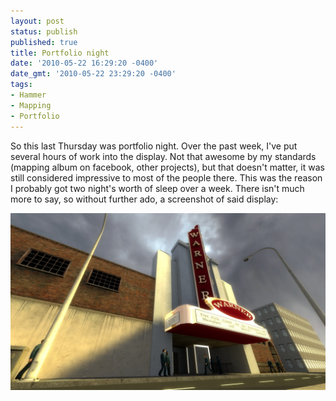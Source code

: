```yaml
---
layout: post
status: publish
published: true
title: Portfolio night
date: '2010-05-22 16:29:20 -0400'
date_gmt: '2010-05-22 23:29:20 -0400'
tags:
- Hammer
- Mapping
- Portfolio
---
```


So this last Thursday was portfolio night. Over the past week, I've put
several hours of work into the display. Not that awesome by my standards
(mapping album on facebook, other projects), but that doesn't matter,  it was
still considered impressive to most of the people there. This was the reason I
probably got two night's worth of sleep over a week. There  isn't much more to
say, so without further ado, a screenshot of said display:

![Warner Theater in Erie, PA][1]

[1]: /img/blog/2010/05/english_art_deco0000.jpg "Half-Life 2 Episode 2 level"